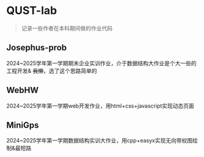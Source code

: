 # QUST-lab

>记录一些作者在本科期间做的作业代码

## Josephus-prob

2024~2025学年第一学期期末企业实训作业，介于数据结构大作业是个大一些的工程开发& ~~我懒~~，选了这个思路简单的  

## WebHW

2024~2025学年第一学期web开发作业，用html+css+javascript实现动态页面

## MiniGps

2024~2025学年第一学期数据结构实训大作业，用cpp+easyx实现无向带权图绘制&最短路
